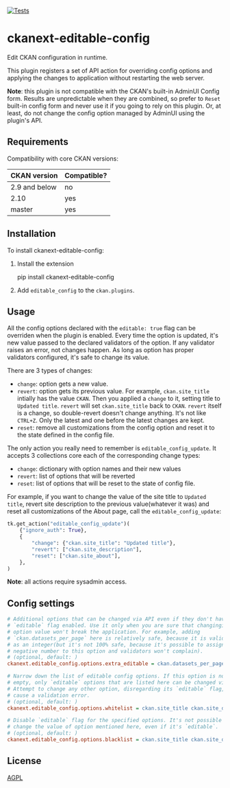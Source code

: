 [![Tests](https://github.com/DataShades/ckanext-editable-config/workflows/Tests/badge.svg?branch=main)](https://github.com/DataShades/ckanext-editable-config/actions)

# ckanext-editable-config

Edit CKAN configuration in runtime.

This plugin registers a set of API action for overriding config options and
applying the changes to application without restarting the web server.

**Note**: this plugin is not compatible with the CKAN's built-in AdminUI Config
form. Results are unpredictable when they are combined, so prefer to `Reset`
built-in config form and never use it if you going to rely on this plugin. Or,
at least, do not change the config option managed by AdminUI using the plugin's
API.

## Requirements

Compatibility with core CKAN versions:

| CKAN version  | Compatible? |
|---------------|-------------|
| 2.9 and below | no          |
| 2.10          | yes         |
| master        | yes         |


## Installation

To install ckanext-editable-config:

1. Install the extension

    pip install ckanext-editable-config

1. Add `editable_config` to the `ckan.plugins`.

## Usage

All the config options declared with the `editable: true` flag can be overriden
when the plugin is enabled. Every time the option is updated, it's new value
passed to the declared validators of the option. If any validator raises an
error, not changes happen. As long as option has proper validators configured,
it's safe to change its value.

There are 3 types of changes:

* `change`: option gets a new value.
* `revert`: option gets its previous value. For example, `ckan.site_title`
  intially has the value `CKAN`. Then you applied a `change` to it, setting
  title to `Updated title`. `revert` will set `ckan.site_title` back to
  `CKAN`. `revert` itself is a change, so double-revert doesn't change
  anything. It's not like `CTRL+Z`. Only the latest and one before the latest
  changes are kept.
* `reset`: remove all customizations from the config option and reset it to the
  state defined in the config file.

The only action you really need to remember is `editable_config_update`. It
accepts 3 collections core each of the corresponding change types:

* `change`: dictionary with option names and their new values
* `revert`: list of options that will be reverted
* `reset`: list of options that will be reset to the state of config file.

For example, if you want to change the value of the site title to `Updated
title`, revert site description to the previous value(whatever it was) and
reset all customizations of the About page, call the `editable_config_update`:
```python
tk.get_action("editable_config_update")(
    {"ignore_auth": True},
    {
        "change": {"ckan.site_title": "Updated title"},
        "revert": ["ckan.site_description"],
        "reset": ["ckan.site_about"],
    },
)
```

**Note**: all actions require sysadmin access.

## Config settings

```ini
# Additional options that can be changed via API even if they don't have
# `editable` flag enabled. Use it only when you are sure that changinging the
# option value won't break the application. For example, adding
# `ckan.datasets_per_page` here is relatively safe, because it is validated
# as an integer(but it's not 100% safe, because it's possible to assign
# negative number to this option and validators won't complain).
# (optional, default: )
ckanext.editable_config.options.extra_editable = ckan.datasets_per_page ckan.auth.user_create_groups

# Narrow down the list of editable config options. If this option is not
# empty, only `editable` options that are listed here can be changed via API.
# Attempt to change any other option, disregarding its `editable` flag, will
# cause a validation error.
# (optional, default: )
ckanext.editable_config.options.whitelist = ckan.site_title ckan.site_description

# Disable `editable` flag for the specified options. It's not possible to
# change the value of option mentioned here, even if it's `editable`.
# (optional, default: )
ckanext.editable_config.options.blacklist = ckan.site_title ckan.site_description
```

## License

[AGPL](https://www.gnu.org/licenses/agpl-3.0.en.html)

